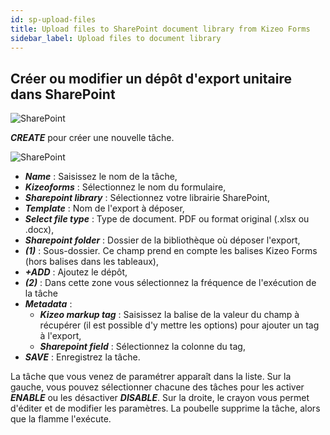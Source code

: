 ```yaml
---
id: sp-upload-files
title: Upload files to SharePoint document library from Kizeo Forms
sidebar_label: Upload files to document library
---
```


## Créer ou modifier un dépôt d'export unitaire dans SharePoint

<img src="/kizeo-forms-documentations/img/sp2/fr/single-export-01.jpg" alt="SharePoint" />

***CREATE*** pour créer une nouvelle tâche.

<img src="/kizeo-forms-documentations/img/sp2/fr/single-export-02.jpg" alt="SharePoint" />

- ***Name*** : Saisissez le nom de la tâche,
- ***Kizeoforms*** : Sélectionnez le nom du formulaire,
- ***Sharepoint library*** : Sélectionnez votre librairie SharePoint,
- ***Template*** : Nom de l'export à déposer,
- ***Select file type*** : Type de document. PDF ou format original (.xlsx ou .docx),
- ***Sharepoint folder*** : Dossier de la bibliothèque où déposer l'export,
- ***(1)*** : Sous-dossier. Ce champ prend en compte les balises Kizeo Forms (hors balises dans les tableaux),
- ***+ADD*** : Ajoutez le dépôt,
- ***(2)*** : Dans cette zone vous sélectionnez la fréquence de l'exécution de la tâche
- ***Metadata*** :
    - ***Kizeo markup tag*** : Saisissez la balise de la valeur du champ à récupérer (il est possible d'y mettre les options) pour ajouter un tag à l'export,
    - ***Sharepoint field*** : Sélectionnez la colonne du tag,
- ***SAVE*** : Enregistrez la tâche.

La tâche que vous venez de paramétrer apparaît dans la liste. Sur la gauche, vous pouvez sélectionner chacune des tâches pour les activer ***ENABLE*** ou les désactiver ***DISABLE***. Sur la droite, le crayon vous permet d'éditer et de modifier les paramètres. La poubelle supprime la tâche, alors que la flamme l'exécute.